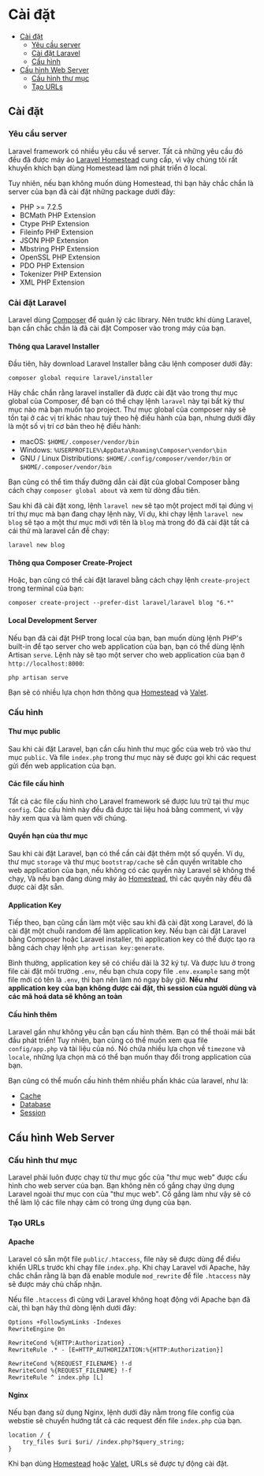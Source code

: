 # Cài đặt

- [Cài đặt](#installation)
    - [Yêu cầu server](#server-requirements)
    - [Cài đặt Laravel](#installing-laravel)
    - [Cấu hình](#configuration)
- [Cấu hình Web Server](#web-server-configuration)
    - [Cấu hình thư mục](#directory-configuration)
    - [Tạo URLs](#pretty-urls)

<a name="installation"></a>
## Cài đặt

<a name="server-requirements"></a>
### Yêu cầu server

Laravel framework có nhiều yêu cầu về server. Tất cả những yêu cầu đó đều đã được máy ảo [Laravel Homestead](/docs/{{version}}/homestead) cung cấp, vì vậy chúng tôi rất khuyến khích bạn dùng Homestead làm nơi phát triển ở local.

Tuy nhiên, nếu bạn không muốn dùng Homestead, thì bạn hãy chắc chắn là server của bạn đã cài đặt những package dưới đây:

<div class="content-list" markdown="1">

- PHP >= 7.2.5
- BCMath PHP Extension
- Ctype PHP Extension
- Fileinfo PHP Extension
- JSON PHP Extension
- Mbstring PHP Extension
- OpenSSL PHP Extension
- PDO PHP Extension
- Tokenizer PHP Extension
- XML PHP Extension

</div>

<a name="installing-laravel"></a>
### Cài đặt Laravel

Laravel dùng [Composer](https://getcomposer.org) để quản lý các library. Nên trước khi dùng Laravel, bạn cần chắc chắn là đã cài đặt Composer vào trong máy của bạn.

#### Thông qua Laravel Installer

Đầu tiên, hãy download Laravel Installer bằng câu lệnh composer dưới đây:

    composer global require laravel/installer

Hãy chắc chắn rằng laravel installer đã được cài đặt vào trong thư mục global của Composer, để bạn có thể chạy lệnh `laravel` này tại bất kỳ thư mục nào mà bạn muốn tạo project. Thư mục global của composer này sẽ tồn tại ở các vị trí khác nhau tuỳ theo hệ điều hành của bạn, nhưng dưới đây là một số vị trí cơ bản theo hệ điều hành:

<div class="content-list" markdown="1">

- macOS: `$HOME/.composer/vendor/bin`
- Windows: `%USERPROFILE%\AppData\Roaming\Composer\vendor\bin`
- GNU / Linux Distributions: `$HOME/.config/composer/vendor/bin` or `$HOME/.composer/vendor/bin`

</div>

Bạn cũng có thể tìm thấy đường dẫn cài đặt của global Composer bằng cách chạy `composer global about` và xem từ dòng đầu tiên.

Sau khi đã cài đặt xong, lệnh `laravel new` sẽ tạo một project mới tại đúng vị trí thự mục mà bạn đang chạy lệnh này, Ví dụ, khi chạy lệnh `laravel new blog` sẽ tạo a một thư mục mới với tên là `blog` mà trong đó đã cài đặt tất cả cái thứ mà laravel cần để chạy:

    laravel new blog

#### Thông qua Composer Create-Project

Hoặc, bạn cũng có thể cài đặt laravel bằng cách chạy lệnh `create-project` trong terminal của bạn:

    composer create-project --prefer-dist laravel/laravel blog "6.*"

#### Local Development Server

Nếu bạn đã cài đặt PHP trong local của bạn, bạn muốn dùng lệnh PHP's built-in để tạo server cho web application của bạn, bạn có thể dùng lệnh Artisan `serve`. Lệnh này sẽ tạo một server cho web application của bạn ở `http://localhost:8000`:

    php artisan serve

Bạn sẽ có nhiều lựa chọn hơn thông qua [Homestead](/docs/{{version}}/homestead) và [Valet](/docs/{{version}}/valet).

<a name="configuration"></a>
### Cấu hình

#### Thư mục public

Sau khi cài đặt Laravel, bạn cần cấu hình thư mục gốc của web trỏ vào thư mục `public`. Và file `index.php` trong thư mục này sẽ được gọi khi các request gửi đến web application của bạn.

#### Các file cấu hình

Tất cả các file cấu hình cho Laravel framework sẽ được lưu trữ tại thư mục `config`. Các cấu hình này đều đã được tài liệu hoá bằng comment, vì vậy hãy xem qua và làm quen với chúng.

#### Quyền hạn của thư mục

Sau khi cài đặt Laravel, bạn có thể cần cài đặt thêm một số quyền. Ví dụ, thư mục `storage` và thư mục `bootstrap/cache` sẽ cần quyền writable cho web application của bạn, nếu không có các quyền này Laravel sẽ không thể chạy, Và nếu bạn đang dùng máy ảo [Homestead](/docs/{{version}}/homestead), thì các quyền này đều đã được cài đặt sẵn.

#### Application Key

Tiếp theo, bạn cũng cần làm một việc sau khi đã cài đặt xong Laravel, đó là cài đặt một chuỗi random để làm application key. Nếu bạn cài đặt Laravel bằng Composer hoặc Laravel installer, thì application key có thể được tạo ra bằng cách chạy lệnh `php artisan key:generate`.

Bình thường, application key sẽ có chiều dài là 32 ký tự. Và được lưu ở trong file cài đặt môi trường `.env`, nếu bạn chưa copy file `.env.example` sang một file mới có tên là `.env`, thì bạn nên làm nó ngay bây giờ. **Nếu như application key của bạn không được cài đặt, thì session của người dùng và các mã hoá data sẽ không an toàn**

#### Cấu hình thêm

Laravel gần như không yêu cần bạn cấu hình thêm. Bạn có thể thoải mái bắt đầu phát triển! Tuy nhiên, bạn cũng có thể muốn xem qua file `config/app.php` và tài liệu của nó. Nó chứa nhiều lựa chọn về `timezone` và `locale`, những lựa chọn mà có thể bạn muốn thay đổi trong application của bạn.

Bạn cũng có thể muốn cấu hình thêm nhiều phần khác của laravel, như là:

<div class="content-list" markdown="1">

- [Cache](/docs/{{version}}/cache#configuration)
- [Database](/docs/{{version}}/database#configuration)
- [Session](/docs/{{version}}/session#configuration)

</div>

<a name="web-server-configuration"></a>
## Cấu hình Web Server

<a name="directory-configuration"></a>
### Cấu hình thư mục

Laravel phải luôn được chạy từ thư mục gốc của "thư mục web" được cấu hình cho web server của bạn. Bạn không nên cố gắng chạy ứng dụng Laravel ngoài thư mục con của "thư mục web". Cố gắng làm như vậy sẽ có thể làm lộ các file nhạy cảm có trong ứng dụng của bạn.

<a name="pretty-urls"></a>
### Tạo URLs

#### Apache

Laravel có sẵn một file `public/.htaccess`, file này sẽ được dùng để điều khiển URLs trước khi chạy file `index.php`. Khi chạy Laravel với Apache, hãy chắc chắn rằng là bạn đã enable module `mod_rewrite` để file `.htaccess` này sẽ được máy chủ chấp nhận.

Nếu file `.htaccess` đi cùng với Laravel không hoạt động với Apache bạn đã cài, thì bạn hãy thử dòng lệnh dưới đây:

    Options +FollowSymLinks -Indexes
    RewriteEngine On

    RewriteCond %{HTTP:Authorization} .
    RewriteRule .* - [E=HTTP_AUTHORIZATION:%{HTTP:Authorization}]

    RewriteCond %{REQUEST_FILENAME} !-d
    RewriteCond %{REQUEST_FILENAME} !-f
    RewriteRule ^ index.php [L]

#### Nginx

Nếu bạn đang sử dụng Nginx, lệnh dưới đây nằm trong file config của webstie sẽ chuyển hướng tất cả các request đến file `index.php` của bạn.

    location / {
        try_files $uri $uri/ /index.php?$query_string;
    }

Khi bạn dùng [Homestead](/docs/{{version}}/homestead) hoặc [Valet](/docs/{{version}}/valet), URLs sẽ được tự động cài đặt.
